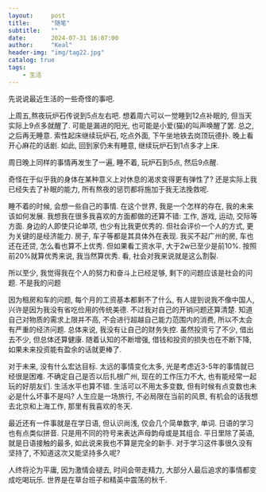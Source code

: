 ```yaml
---
layout:     post
title:      "随笔"
subtitle:   ""
date:       2024-07-31 16:07:00
author:     "Keal"
header-img: "img/tag22.jpg"
catalog: true
tags:
    - 生活
---
```


先说说最近生活的一些奇怪的事吧.

上周五,熬夜玩炉石传说到5点左右吧. 想着周六可以一觉睡到12点补眠的, 但当天实际上9点多就醒了. 可能是漏进的阳光, 也可能是小爱(猫)的叫声唤醒了罢. 总之, 之后再无睡意. 索性起床继续玩炉石, 吃点外面, 下午坐地铁去岗顶玩德扑. 晚上看开心麻花的话剧. 如此, 回到家仍未有睡意, 继续玩炉石到1点多才上床.

周日晚上同样的事情再发生了一遍, 睡不着, 玩炉石到5点, 然后9点醒.

奇怪在于似乎我的身体在某种意义上对休息的渴求变得更有弹性了? 还是实际上我已经失去了补眠的能力, 所有熬夜的惩罚都将施加于我无法挽救呢.



睡不着的时候, 会想一些自己的事情. 在这个世界, 我是一个怎样的存在, 我的未来该如何发展. 我想我在很多我喜欢的方面都做的还算不错: 工作, 游戏, 运动, 交际等方面. 身边的人即使只论单项, 也少有比我更优秀的. 但社会评价一个人的方式, 更为关键的是经济能力. 房子, 车子等都是其具体外在表现. 我买不起广州的房, 车也还在还贷, 怎么看也算不上优秀. 但如果看工资水平, 大于2w已至少是前10%. 按照前20%就算优秀来说, 我当然算优秀. 看, 社会对我来说就是这么割裂.

所以至少, 我觉得我在个人的努力和奋斗上已经足够, 剩下的问题应该是社会的问题. 不是我的问题

因为租房和车的问题, 每个月的工资基本都剩不了什么, 有人提到说我不像中国人, 兴许是因为我没有省吃俭用的传统美德. 不过我对自己的开销问题还算清楚. 知道自己对物质的需求上限并不高, 不会进行超越自己能力范围内的消费, 所以不太会有严重的经济问题. 总体来说, 我没有让自己的财务失控. 虽然投资亏了不少, 借出去不少, 但总体还算健康. 随着认知的不断增强, 借钱和投资的损失也在不断下降, 如果未来投资能有盈余的话就更棒了.



对于未来, 没有什么宏达目标. 太远的事情变化太多, 光是考虑近3-5年的事情就已经很是困难. 不确定自己是否以后扎根广州, 现在的工作压力不大, 也有能经常一起玩的好朋友们. 生活水平也算不错. 生活可以不用太多变数, 但有时候有点变数也未必是什么坏事不是吗? 人生应是一场旅行, 不必局限在当前的风景, 有机会的话我想去北京和上海工作, 那里有我喜欢的冬天.



最近还有一件事就是在学日语, 但认识尚浅, 仅会几个简单数字, 单词. 日语的学习也有点类似拼音. 只是用不同的符号来表达声母韵母或是其组合. 平日里除了英语,就是日语接触的最多, 如此说来我也不算是完全的新手. 对于学习这件事很久没有坚持了, 不知道这次又能坚持多久呢?



人终将沦为平庸, 因为激情会褪去, 时间会带走精力, 大部分人最后追求的事情都变成吃喝玩乐. 世界是在草台班子和精英中震荡的秋千.

















